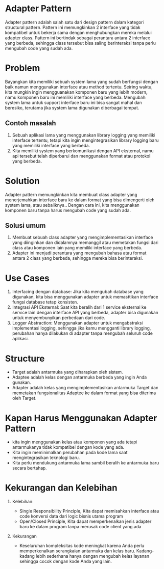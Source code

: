 # Adapter Pattern

Adapter pattern adalah salah satu dari design pattern dalam kategori structural pattern. Pattern ini memungkinkan 2 interface yang tidak kompatibel untuk bekerja sama dengan menghubungkan mereka melalui adapter class. Pattern ini bertindak sebagai perantara antara 2 interface yang berbeda, sehingga class tersebut bisa saling berinteraksi tanpa perlu mengubah code yang sudah ada.

# Problem

Bayangkan kita memiliki sebuah system lama yang sudah berfungsi dengan baik namun menggunakan interface atau method tertentu. Seiring waktu, kita mungkin ingin mengguanakan komponen baru yang lebih modern, namu komponen baru ini memiliki interface yang berbeda. Mengubah system lama untuk support interface baru ini bisa sangat mahal dan beresiko, terutama jika system lama digunakan diberbagai tempat.

## Contoh masalah

1. Sebuah aplikasi lama yang menggunakan library logging yang memiliki interface tertentu, tetapi kita ingin mengintegrasikan library logging baru yang memiliki interface yang berbeda.
2. Kita memiliki system yang berkomunikasi dengan API eksternal, namu api tersebut telah diperbarui dan menggunakan format atau protokol yang berbeda.

# Solution

Adapter pattern memungkinkan kita membuat class adapter yang menerjemahkan interface baru ke dalam format yang bisa dimengerti oleh system lama, atau sebaliknya.. Dengan cara ini, kita menggunakan komponen baru tanpa harus mengubah code yang sudah ada.

## Solusi umum

1. Membuat sebuah class adapter yang mengimplementasikan interface yang diinginkan dan didalamnya memanggil atau memetakan fungsi dari class atau komponen lain yang memiliki interface yang berbeda.
2. Adapter ini menjadi perantara yang mengubah bahasa atau format antara 2 class yang berbeda, sehingga mereka bisa berinteraksi.

# Use Cases

1. Interfacing dengan database:
   Jika kita mengubah database yang digunakan, kita bisa menggunakan adapter untuk memasttikan interface fungsi database tetap konsisten.
2. Integrasi API Eksternal:
   Saat kita beralih dari 1 service eksternal ke service lain dengan interface API yang berbeda, adapter bisa digunakan untuk menyembunyikan perbedaan dari code.
3. Logger Abstraction:
   Menggunakan adapter untuk mengabstraksi implementasi logging, sehingga jika kamu mengganti library logging, perubahan hanya dilakukan di adapter tanpa mengubah seluruh code aplikasi.

# Structure

- Target adalah antarmuka yang diharapkan oleh sistem.
- Adaptee adalah kelas dengan antarmuka berbeda yang ingin Anda gunakan.
- Adapter adalah kelas yang mengimplementasikan antarmuka Target dan memetakan fungsionalitas Adaptee ke dalam format yang bisa diterima oleh Target.

# Kapan Harus Menggunakan Adapter Pattern

- kita ingin menggunakan kelas atau komponen yang ada tetapi antarmukanya tidak kompatibel dengan kode yang ada.
- Kita ingin meminimalkan perubahan pada kode lama saat mengintegrasikan teknologi baru.
- Kita perlu mendukung antarmuka lama sambil beralih ke antarmuka baru secara bertahap.

# Kekurangan dan Kelebihan

1. Kelebihan

   - Single Responsibility Principle, Kita dapat memisahkan interface atau code konversi data dari logic bisnis utama program
   - Open/Closed Principle, Kita dapat memperkenalkan jenis adapter baru ke dalam program tanpa merusak code client yang ada

2. Kekurangan
   - Keseluruhan kompleksitas kode meningkat karena Anda perlu memperkenalkan serangkaian antarmuka dan kelas baru. Kadang-kadang lebih sederhana hanya dengan mengubah kelas layanan sehingga cocok dengan kode Anda yang lain.
